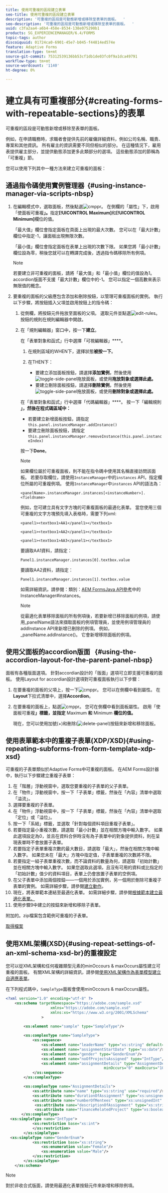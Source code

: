 ```yaml
---
title: 使用可重複的區段建立表單
seo-title: 使用可重複的區段建立表單
description: '可重複的區段是可動態新增或移除至表單的面板。  '
seo-description: '可重複的區段是可動態新增或移除至表單的面板。  '
uuid: c3fa2aa4-a6b4-458e-8534-138e075290b1
products: SG_EXPERIENCEMANAGER/6.4/FORMS
topic-tags: author
discoiquuid: 01724ca0-6901-45e7-b045-f44814ed574e
feature: Adaptive Forms
translation-type: tm+mt
source-git-commit: 75312539136bb53cf1db1de03fc0f9a1dca49791
workflow-type: tm+mt
source-wordcount: '1140'
ht-degree: 0%

---
```



# 建立具有可重複部分{#creating-forms-with-repeatable-sections}的表單

可重複的區段是可動態新增或移除至表單的面板。

例如，在申請職務時，求職者會提供先前的雇傭詳細資料，例如公司名稱、職責、專案和其他資訊。 所有雇主的資訊需要不同但相似的部分。 在這種情況下，雇用表提供雇主部分，並提供動態添加更多此類部分的選項。 這些動態添加的節稱為「可重複」節。

您可以使用下列其中一種方法來建立可重複的面板：

## 通過指令碼使用實例管理器  {#using-instance-manager-via-scripts-nbsp}

1. 在編輯模式中，選取面板，然後點選![cmppr](assets/cmppr.png)。 在側欄的「屬性」下，啟用「使面板可重複&#x200B;**」。**&#x200B;指定&#x200B;**[!UICONTROL Maximum]**&#x200B;和&#x200B;**[!UICONTROL Minimum]**&#x200B;欄位的值。

   「最大值」欄位會指定面板在頁面上出現的最大次數。 您可以在「最大計數」欄位中指定-1，讓面板出現無限次數。

   「最小值」欄位會指定面板在表單上出現的次數下限。 如果您將「最小計數」欄位設為零，稍後您就可以在轉譯完成後，透過指令碼移除所有例項。

   >[!NOTE]
   >
   >若要建立非可重複的面板，請將「最大值」和「最小值」欄位的值設為1。 accordion版面不支援「最大計數」欄位中的-1。 您可以指定一個高數來表示無限值的概念。

1. 要重複的面板的父級應包含添加和刪除按鈕，以管理可重複面板的實例。 執行以下步驟，將按鈕插入父項並啟用按鈕上的指令碼：

   1. 從側欄，將按鈕元件拖放至面板的父項。 選取元件並點選![edit-rules](assets/edit-rules.png)。 按鈕的規則在規則編輯器中開啟。
   1. 在「規則編輯器」窗口中，按一下&#x200B;**建立**。

      在「表單對象和函式」行中選擇「可視編輯器」****。

      1. 在規則區域的WHEN下，選擇狀態&#x200B;**被按一下**。
      1. 在THEN下：

         * 要建立添加面板按鈕，請選擇&#x200B;**添加實例**，然後使用![toggle-side-panel](assets/toggle-side-panel.png)拖放面板，或使用&#x200B;**拖放對象或選擇此處。**
         * 要建立刪除面板按鈕，請選擇&#x200B;**刪除實例**，然後使用![toggle-side-panel](assets/toggle-side-panel.png)拖放面板，或使用&#x200B;**刪除對象或選擇此處。**

      在「表單對象和函式」行中選擇「代碼編輯器」****。 按一下「編輯規則&#x200B;**」，然後在程式碼區域中：**

      * 若要建立新增面板按鈕，請指定`this.panel.instanceManager.addInstance()`
      * 要建立刪除面板按鈕，請指定`this.panel.instanceManager.removeInstance(this.panel.instanceIndex)`

      按一下&#x200B;**Done**。

      >[!NOTE]
      >
      >如果欄位屬於可重複面板，則不能在指令碼中使用其名稱直接訪問該面板。 若要存取欄位，請使用`InstanceManager`中的`instances` API，指定欄位所屬的可重複例項。 使用`InstanceManager`中`instances` API的語法為：
      >
      >
      >`<panelName>.instanceManager.instances[<instanceNumber>].<fieldname>`
      >
      >
      >例如，您可建立具有文字方塊的可重複面板的最適化表單。 當您使用三個可重複的文字方塊預先填入表格時，需要下列xml:
      >
      >
      >`<panel1><textbox1>AA1</panel1></textbox1>`
      >
      >
      >`<panel1><textbox1>AA2</panel1></textbox1>`
      >
      >
      >`<panel1><textbox1>AA3</panel1></textbox1>`
      >
      >
      >要讀取AA1資料，請指定：
      >
      >
      >`Panel1.instanceManager.instances[0].textbox.value`
      >
      >
      >要讀取AA2資料，請指定：
      >
      >
      >`Panel1.instanceManager.instances[1].textbox.value`
      >
      >
      >如需詳細資訊，請參閱：類別：[AEM FormsJava API參考](https://adobe.com/go/learn_aemforms_documentation_63)中的InstanceManager#instances。

      >[!NOTE]
      >
      >從最適化表單移除面板的所有例項後，若要新增已移除面板的例項，請使用_panelName語法來擷取面板的例項管理員，並使用例項管理員的addInstance API來新增已刪除的例項。 例如，_panelName.addInstance()。 它會新增移除面板的例項。















## 使用父面板的accordion版面   {#using-the-accordion-layout-for-the-parent-panel-nbsp}

面板有各種版面選項。 針對accordian設計的「版面」選項可立即支援可重複的面板。 使用Layout for accordian設計選項對可重複面板執行以下步驟：

1. 在要重複的面板的父項上，按一下![cmppr](assets/cmppr.png)。 您可以在側欄中看到屬性。 在&#x200B;**Layout**&#x200B;下拉式清單中，選擇&#x200B;**Accordion**。
1. 在要重複的面板上，點選![cmppr](assets/cmppr.png)。 您可在側欄中看到面板屬性。 啟用「使面板可重複&#x200B;**」標籤，並指定** Maximum **和** Minimum **欄位的值。**

   現在，您可以使用加號(+)和刪除(![delete-panel](assets/delete-panel.png))按鈕來新增和移除面板。

## 使用表單範本中的重複子表單(XDP/XSD){#using-repeating-subforms-from-form-template-xdp-xsd}

可重複的子表單類似於Adaptive Forms中可重複的面板。 在AEM Forms設計器中，執行以下步驟建立重複子表單：

1. 在「階層」浮動視窗中，選取您要重複的子表單的父子表單。
1. 在「物件」浮動視窗中，按一下「子表單」標籤，然後在「內容」清單中選取「溢流」。
1. 選擇要重複的子表單。
1. 在「物件」浮動視窗中，按一下「子表單」標籤，然後在「內容」清單中選取「定位」或「溢位」。
1. 按一下「系結」標籤，並選取「針對每個資料項目重複子表單」。
1. 若要指定最小重複次數，請選取「最小計數」並在相關方塊中輸入數字。 如果此選項設定為0，並且在資料合併時沒有為子表單中的對象提供資料，則在呈現表單時不會放置子表單。
1. 若要指定子表單重複次數的最大數目，請選取「最大」，然後在相關方塊中輸入數字。 如果您未在「最大」方塊中指定值，子表單重複的次數將不限。
1. 若要指定一組子表單重複次數，而不論資料的數量為何，請選取「初始計數」並在相關方塊中輸入數字。 如果您選取此選項，且沒有可用的資料或比指定的「初始計數」值少的資料項目，表單上仍會放置子表單的空例項。
1. 在父子表單中添加兩個按鈕——一個用於添加實例，另一個用於刪除可重複子表單的實例。 如需詳細步驟，請參閱[建立動作](https://help.adobe.com/en_US/AEMForms/6.1/DesignerHelp/WS107c29ade9134a2c74572b5612a87ca2b56-8000.2.html#WS107c29ade9134a2c-1f74d86012a87d4fe55-8000.2)。
1. 現在，將表單範本連結至最適化表單。 如需詳細步驟，請參閱[根據範本建立最適化表單。](/help/forms/using/creating-adaptive-form.md#create-an-adaptive-form-based-on-a-template)
1. 使用步驟9中建立的按鈕來新增和移除子表單。

附加的。zip檔案包含範例可重複的子表單。

[取得檔案](assets/samplerepeatablesubform.zip)

## 使用XML架構(XSD){#using-repeat-settings-of-an-xml-schema-xsd-br}的重複設定

您可以從XML架構和任何複雜類型元素的minOccours &amp; maxOccurs屬性建立可重複的面板。 有關XML架構的詳細資訊，請參閱[使用XML架構作為表單模型建立自適應表單](/help/forms/using/adaptive-form-xml-schema-form-model.md)。

在下列程式碼中，`SampleType`面板會使用minOccours &amp; maxOccurs屬性。

```xml
<?xml version="1.0" encoding="utf-8" ?> 
    <xs:schema targetNamespace="https://adobe.com/sample.xsd"
                    xmlns="https://adobe.com/sample.xsd"
                    xmlns:xs="https://www.w3.org/2001/XMLSchema"
                >

        <xs:element name="sample" type="SampleType"/>
        
        <xs:complexType name="SampleType">
            <xs:sequence>
                <xs:element name="leaderName" type="xs:string" default="Enter Name"/>
                <xs:element name="assignmentStartDate" type="xs:date"/>
                <xs:element name="gender" type="GenderEnum"/>
                <xs:element name="noOfProjectsAssigned" type="IntType"/>
                <xs:element name="assignmentDetails" type="AssignmentDetails" 
                                            minOccurs="0" maxOccurs="10"/>
            </xs:sequence>
        </xs:complexType>

        <xs:complexType name="AssignmentDetails">
            <xs:attribute name="name" type="xs:string" use="required"/>
            <xs:attribute name="durationOfAssignment" type="xs:unsignedInt" use="required"/>
            <xs:attribute name="numberOfMentees" type="xs:unsignedInt" use="required"/>
             <xs:attribute name="descriptionOfAssignment" type="xs:string" use="required"/>
             <xs:attribute name="financeRelatedProject" type="xs:boolean"/>
       </xs:complexType>
  <xs:simpleType name="IntType">
            <xs:restriction base="xs:int">
            </xs:restriction>
        </xs:simpleType>
  <xs:simpleType name="GenderEnum">
            <xs:restriction base="xs:string">
                <xs:enumeration value="Female"/>
                <xs:enumeration value="Male"/>
            </xs:restriction>
        </xs:simpleType>
    </xs:schema>
```

>[!NOTE]
>
>對於非收合式版面，請使用最適化表單按鈕元件來新增和移除例項。

